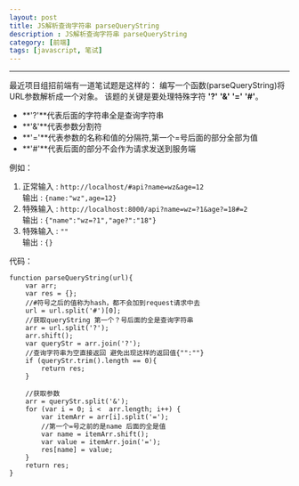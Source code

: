 ```yaml
---
layout: post
title: JS解析查询字符串 parseQueryString
description : JS解析查询字符串 parseQueryString
category: [前端]
tags: [javascript, 笔试]
---
```


---------------------------

最近项目组招前端有一道笔试题是这样的：
编写一个函数(parseQueryString)将URL参数解析成一个对象。
该题的关键是要处理特殊字符 **'?'** **'&'**  **'='** **'#'**。

 - **'?'**代表后面的字符串全是查询字符串
 - **'&'**代表参数分割符
 - **'='**代表参数的名称和值的分隔符,第一个=号后面的部分全部为值
 - **'#'**代表后面的部分不会作为请求发送到服务端

例如：

1. 正常输入 : `http://localhost/#api?name=wz&age=12`  
输出 : `{name:"wz",age=12}`  
2. 特殊输入 : `http://localhost:8000/api?name=wz=?1&age?=18#=2`  
输出 : `{"name":"wz=?1","age?":"18"}` 
3. 特殊输入 : `""`  
输出 : `{}` 

代码：

	function parseQueryString(url){
		var arr;
		var res = {};
		//#符号之后的值称为hash，都不会加到request请求中去
		url = url.split('#')[0];
		//获取queryString 第一个？号后面的全是查询字符串
		arr = url.split('?');
		arr.shift();
		var queryStr = arr.join('?');
		//查询字符串为空直接返回 避免出现这样的返回值{"":""}
		if (queryStr.trim().length == 0){
			return res;
		}
		
		//获取参数
		arr = queryStr.split('&');
		for (var i = 0; i <  arr.length; i++) {
			var itemArr = arr[i].split('=');
			//第一个=号之前的是name 后面的全是值
			var name = itemArr.shift();
			var value = itemArr.join('=');
			res[name] = value;
		}
		return res;
	}



